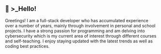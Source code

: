 <h2 align="left">👋 >_Hello!</h2>
Greetings! I am a full-stack developer who has accumulated experience over a number of years, mainly through involvement in personal and school projects. I have a strong passion for programming and am delving into cybersecurity which is my current area of interest through different courses and self-teaching. I enjoy staying updated with the latest trends as well as coding best practices. 
<br />
